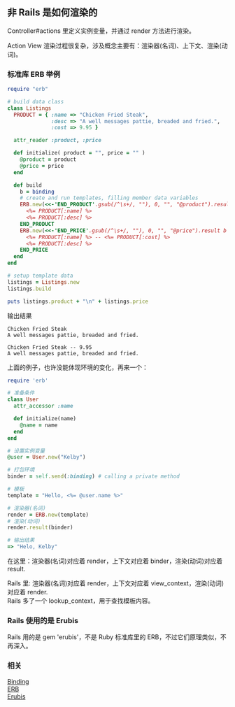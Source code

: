 ## 非 Rails 是如何渲染的

Controller#actions 里定义实例变量，并通过 render 方法进行渲染。

Action View 渲染过程很复杂，涉及概念主要有：渲染器(名词)、上下文、渲染(动词)。

### 标准库 ERB 举例

```ruby
require "erb"

# build data class
class Listings
  PRODUCT = { :name => "Chicken Fried Steak",
              :desc => "A well messages pattie, breaded and fried.",
              :cost => 9.95 }

  attr_reader :product, :price

  def initialize( product = "", price = "" )
    @product = product
    @price = price
  end

  def build
    b = binding
    # create and run templates, filling member data variables
    ERB.new(<<-'END_PRODUCT'.gsub(/^\s+/, ""), 0, "", "@product").result b
      <%= PRODUCT[:name] %>
      <%= PRODUCT[:desc] %>
    END_PRODUCT
    ERB.new(<<-'END_PRICE'.gsub(/^\s+/, ""), 0, "", "@price").result b
      <%= PRODUCT[:name] %> -- <%= PRODUCT[:cost] %>
      <%= PRODUCT[:desc] %>
    END_PRICE
  end
end

# setup template data
listings = Listings.new
listings.build

puts listings.product + "\n" + listings.price
```

输出结果

```
Chicken Fried Steak
A well messages pattie, breaded and fried.

Chicken Fried Steak -- 9.95
A well messages pattie, breaded and fried.
```

上面的例子，也许没能体现环境的变化，再来一个：

```ruby
require 'erb'

# 准备条件
class User
  attr_accessor :name

  def initialize(name)
    @name = name
  end
end

# 设置实例变量
@user = User.new("Kelby")

# 打包环境
binder = self.send(:binding) # calling a private method

# 模板
template = "Hello, <%= @user.name %>"

# 渲染器(名词)
render = ERB.new(template)
# 渲染(动词)
render.result(binder)

# 输出结果
=> "Helo, Kelby"
```

在这里：渲染器(名词)对应着 render，上下文对应着 binder，渲染(动词)对应着 result.

Rails 里: 渲染器(名词)对应着 render，上下文对应着 view_context，渲染(动词)对应着 render.
<br>
Rails 多了一个 lookup_context，用于查找模板内容。

### Rails 使用的是 Erubis

Rails 用的是 gem 'erubis'，不是 Ruby 标准库里的 ERB，不过它们原理类似，不再深入。

### 相关

[Binding](http://ruby-doc.org/core-2.1.2/Binding.html)<br>
[ERB](http://www.ruby-doc.org/stdlib-2.1.2/libdoc/erb/rdoc/index.html)<br>
[Erubis](https://github.com/genki/erubis)
